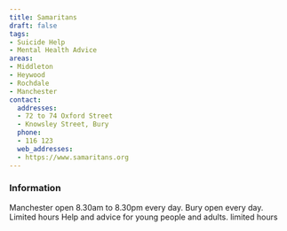 ```yaml
---
title: Samaritans
draft: false
tags:
- Suicide Help
- Mental Health Advice
areas:
- Middleton
- Heywood
- Rochdale
- Manchester
contact:
  addresses:
  - 72 to 74 Oxford Street
  - Knowsley Street, Bury
  phone:
  - 116 123
  web_addresses:
  - https://www.samaritans.org
---
```


### Information
Manchester open 8.30am to 8.30pm every day.
Bury open every day. Limited hours
Help and advice for young people and adults. limited hours

